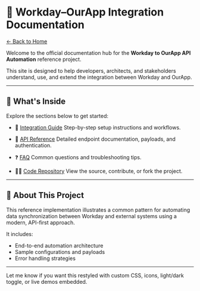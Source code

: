 # 🚀 Workday–OurApp Integration Documentation

[← Back to Home](https://rneild.github.io/rneildpagestest/)

Welcome to the official documentation hub for the **Workday to OurApp API Automation** reference project.

This site is designed to help developers, architects, and stakeholders understand, use, and extend the integration between Workday and OurApp.

---

## 📘 What's Inside

Explore the sections below to get started:

* 📄 [Integration Guide](integration-guide.md)
  Step-by-step setup instructions and workflows.

* 🔌 [API Reference](api.md)
  Detailed endpoint documentation, payloads, and authentication.

* ❓ [FAQ](faq.md)
  Common questions and troubleshooting tips.

* 🧑‍💻 [Code Repository](https://github.com/rneild/rneildrepotest01)
  View the source, contribute, or fork the project.

---

## 🧭 About This Project

This reference implementation illustrates a common pattern for automating data synchronization between Workday and external systems using a modern, API-first approach.

It includes:

* End-to-end automation architecture
* Sample configurations and payloads
* Error handling strategies

---

Let me know if you want this restyled with custom CSS, icons, light/dark toggle, or live demos embedded.
